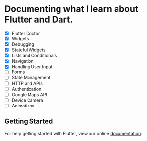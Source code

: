 # Documenting what I learn about Flutter and Dart.

- [x] Flutter Doctor
- [x] Widgets
- [x] Debugging
- [x] Stateful Widgets
- [x] Lists and Conditionals
- [x] Navigation
- [x] Handling User Input
- [ ] Forms
- [ ] State Management
- [ ] HTTP and APIs
- [ ] Authentication
- [ ] Google Maps API
- [ ] Device Camera
- [ ] Animations

## Getting Started

For help getting started with Flutter, view our online
[documentation](https://flutter.io/).
